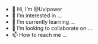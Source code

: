 - 👋 Hi, I’m @Uvipower
- 👀 I’m interested in ...
- 🌱 I’m currently learning ...
- 💞️ I’m looking to collaborate on ...
- 📫 How to reach me ...

<!---
Uvipower/Uvipower is a ✨ special ✨ repository because its `README.md` (this file) appears on your GitHub profile.
You can click the Preview link to take a look at your changes.
--->
